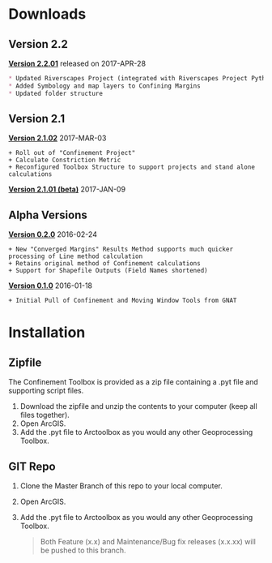 # Downloads

## Version 2.2

**[Version 2.2.01](Downloads/ConfinementTool_2.2.01.zip)** released on 2017-APR-28 

```markdown
* Updated Riverscapes Project (integrated with Riverscapes Project Python module)
* Added Symbology and map layers to Confining Margins
* Updated folder structure
```

## Version 2.1 

**[Version 2.1.02](Downloads/ConfinementTool_2.1.02.zip)** 2017-MAR-03 

```
+ Roll out of "Confinement Project"
+ Calculate Constriction Metric
+ Reconfigured Toolbox Structure to support projects and stand alone calculations
```

**[Version 2.1.01 (beta)](Downloads/ConfinementTool_2.1.01_Beta.zip)** 2017-JAN-09
## Alpha Versions

**[Version 0.2.0](Downloads/ConfinementToolbox_0.2.0.zip)** 2016-02-24

	+ New "Converged Margins" Results Method supports much quicker processing of Line method calculation 
	+ Retains original method of Confinement calculations
	+ Support for Shapefile Outputs (Field Names shortened)

**[Version 0.1.0](Downloads/ConfinementTool_20160118.zip)** 2016-01-18

	+ Initial Pull of Confinement and Moving Window Tools from GNAT

# Installation #

## Zipfile

The Confinement Toolbox is provided as a zip file containing a .pyt file and supporting script files. 

1. Download the zipfile and unzip the contents to your computer (keep all files together).
2. Open ArcGIS.
3. Add the .pyt file to Arctoolbox as you would any other Geoprocessing Toolbox.

## GIT Repo

1. Clone the Master Branch of this repo to your local computer.

2. Open ArcGIS.

3. Add the .pyt file to Arctoolbox as you would any other Geoprocessing Toolbox.

   > Both Feature (x.x) and Maintenance/Bug fix releases (x.x.xx) will be pushed to this branch.